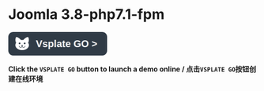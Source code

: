 # Joomla 3.8-php7.1-fpm

<a href="https://www.vsplate.com/?docker-compose=https://github.com/vsplate/dcenvs/joomla/3.8-php7.1-fpm"><img alt="VSPLATE GO" src="https://raw.githubusercontent.com/vsplate/images/master/vsgo_btn.png" width="200px"></a>

**Click the `VSPLATE GO` button to launch a demo online / 点击`VSPLATE GO`按钮创建在线环境**